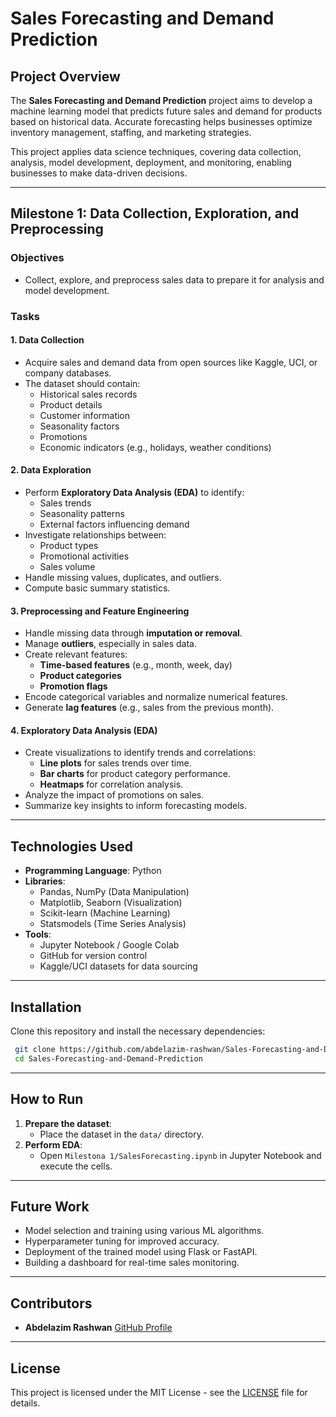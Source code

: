 # Sales Forecasting and Demand Prediction

## Project Overview
The **Sales Forecasting and Demand Prediction** project aims to develop a machine learning model that predicts future sales and demand for products based on historical data. Accurate forecasting helps businesses optimize inventory management, staffing, and marketing strategies.

This project applies data science techniques, covering data collection, analysis, model development, deployment, and monitoring, enabling businesses to make data-driven decisions.

---
## Milestone 1: Data Collection, Exploration, and Preprocessing

### Objectives
- Collect, explore, and preprocess sales data to prepare it for analysis and model development.

### Tasks
#### 1. Data Collection
- Acquire sales and demand data from open sources like Kaggle, UCI, or company databases.
- The dataset should contain:
  - Historical sales records
  - Product details
  - Customer information
  - Seasonality factors
  - Promotions
  - Economic indicators (e.g., holidays, weather conditions)

#### 2. Data Exploration
- Perform **Exploratory Data Analysis (EDA)** to identify:
  - Sales trends
  - Seasonality patterns
  - External factors influencing demand
- Investigate relationships between:
  - Product types
  - Promotional activities
  - Sales volume
- Handle missing values, duplicates, and outliers.
- Compute basic summary statistics.

#### 3. Preprocessing and Feature Engineering
- Handle missing data through **imputation or removal**.
- Manage **outliers**, especially in sales data.
- Create relevant features:
  - **Time-based features** (e.g., month, week, day)
  - **Product categories**
  - **Promotion flags**
- Encode categorical variables and normalize numerical features.
- Generate **lag features** (e.g., sales from the previous month).

#### 4. Exploratory Data Analysis (EDA)
- Create visualizations to identify trends and correlations:
  - **Line plots** for sales trends over time.
  - **Bar charts** for product category performance.
  - **Heatmaps** for correlation analysis.
- Analyze the impact of promotions on sales.
- Summarize key insights to inform forecasting models.

---
## Technologies Used
- **Programming Language**: Python
- **Libraries**:
  - Pandas, NumPy (Data Manipulation)
  - Matplotlib, Seaborn (Visualization)
  - Scikit-learn (Machine Learning)
  - Statsmodels (Time Series Analysis)
- **Tools**:
  - Jupyter Notebook / Google Colab
  - GitHub for version control
  - Kaggle/UCI datasets for data sourcing

---
## Installation
Clone this repository and install the necessary dependencies:
```bash
 git clone https://github.com/abdelazim-rashwan/Sales-Forecasting-and-Demand-Prediction-.git
 cd Sales-Forecasting-and-Demand-Prediction
```

---
## How to Run
1. **Prepare the dataset**:
   - Place the dataset in the `data/` directory.
2. **Perform EDA**:
   - Open `Milestona 1/SalesForecasting.ipynb` in Jupyter Notebook and execute the cells.

---
## Future Work
- Model selection and training using various ML algorithms.
- Hyperparameter tuning for improved accuracy.
- Deployment of the trained model using Flask or FastAPI.
- Building a dashboard for real-time sales monitoring.

---
## Contributors
- **Abdelazim Rashwan** [GitHub Profile](https://github.com/abdelazim-rashwan)

---
## License
This project is licensed under the MIT License - see the [LICENSE](LICENSE) file for details.

